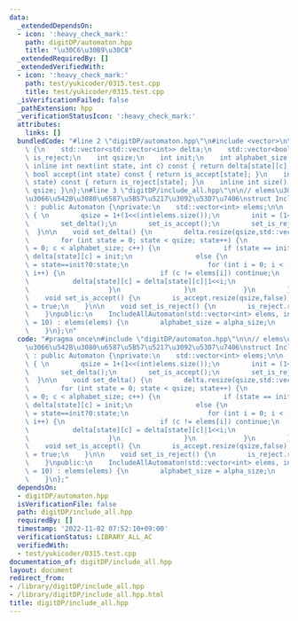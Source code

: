 ```yaml
---
data:
  _extendedDependsOn:
  - icon: ':heavy_check_mark:'
    path: digitDP/automaton.hpp
    title: "\u30C6\u30B9\u30C8"
  _extendedRequiredBy: []
  _extendedVerifiedWith:
  - icon: ':heavy_check_mark:'
    path: test/yukicoder/0315.test.cpp
    title: test/yukicoder/0315.test.cpp
  _isVerificationFailed: false
  _pathExtension: hpp
  _verificationStatusIcon: ':heavy_check_mark:'
  attributes:
    links: []
  bundledCode: "#line 2 \"digitDP/automaton.hpp\"\n#include <vector>\n\nstruct Automaton\
    \ {\n    std::vector<std::vector<int>> delta;\n    std::vector<bool> is_accept,\
    \ is_reject;\n    int qsize;\n    int init;\n    int alphabet_size = 10;\n   \
    \ inline int next(int state, int c) const { return delta[state][c]; }\n    inline\
    \ bool accept(int state) const { return is_accept[state]; }\n    inline bool reject(int\
    \ state) const { return is_reject[state]; }\n    inline int size() const {return\
    \ qsize; }\n};\n#line 3 \"digitDP/include_all.hpp\"\n\n// elems\u3092\u3059\u3079\
    \u3066\u542B\u3080\u6587\u5B57\u5217\u3092\u53D7\u7406\nstruct IncludeAllAutomaton\
    \ : public Automaton {\nprivate:\n    std::vector<int> elems;\n\n    void initializer()\
    \ { \n        qsize = 1+(1<<(int)elems.size());\n        init = (1<<(int)elems.size());\n\
    \        set_delta();\n        set_is_accept();\n        set_is_reject();\n  \
    \  }\n\n    void set_delta() {\n        delta.resize(qsize,std::vector<int>(alphabet_size));\n\
    \        for (int state = 0; state < qsize; state++) {\n            for (int c\
    \ = 0; c < alphabet_size; c++) {\n                if (state == init && c == 0)\
    \ delta[state][c] = init;\n                else {\n                    delta[state][c]\
    \ = state==init?0:state;\n                    for (int i = 0; i < (int)elems.size();\
    \ i++) {\n                        if (c != elems[i]) continue;\n             \
    \           delta[state][c] = delta[state][c]|1<<i;\n                        break;\n\
    \                    }\n                }\n            }\n        }\n    }\n\n\
    \    void set_is_accept() {\n        is_accept.resize(qsize,false);\n        is_accept[(1<<(int)elems.size())-1]\
    \ = true;\n    }\n\n    void set_is_reject() {\n        is_reject.resize(qsize,false);\n\
    \    }\npublic:\n    IncludeAllAutomaton(std::vector<int> elems, int alpha_size\
    \ = 10) : elems(elems) {\n        alphabet_size = alpha_size;\n        initializer();\n\
    \    }\n};\n"
  code: "#pragma once\n#include \"digitDP/automaton.hpp\"\n\n// elems\u3092\u3059\u3079\
    \u3066\u542B\u3080\u6587\u5B57\u5217\u3092\u53D7\u7406\nstruct IncludeAllAutomaton\
    \ : public Automaton {\nprivate:\n    std::vector<int> elems;\n\n    void initializer()\
    \ { \n        qsize = 1+(1<<(int)elems.size());\n        init = (1<<(int)elems.size());\n\
    \        set_delta();\n        set_is_accept();\n        set_is_reject();\n  \
    \  }\n\n    void set_delta() {\n        delta.resize(qsize,std::vector<int>(alphabet_size));\n\
    \        for (int state = 0; state < qsize; state++) {\n            for (int c\
    \ = 0; c < alphabet_size; c++) {\n                if (state == init && c == 0)\
    \ delta[state][c] = init;\n                else {\n                    delta[state][c]\
    \ = state==init?0:state;\n                    for (int i = 0; i < (int)elems.size();\
    \ i++) {\n                        if (c != elems[i]) continue;\n             \
    \           delta[state][c] = delta[state][c]|1<<i;\n                        break;\n\
    \                    }\n                }\n            }\n        }\n    }\n\n\
    \    void set_is_accept() {\n        is_accept.resize(qsize,false);\n        is_accept[(1<<(int)elems.size())-1]\
    \ = true;\n    }\n\n    void set_is_reject() {\n        is_reject.resize(qsize,false);\n\
    \    }\npublic:\n    IncludeAllAutomaton(std::vector<int> elems, int alpha_size\
    \ = 10) : elems(elems) {\n        alphabet_size = alpha_size;\n        initializer();\n\
    \    }\n};"
  dependsOn:
  - digitDP/automaton.hpp
  isVerificationFile: false
  path: digitDP/include_all.hpp
  requiredBy: []
  timestamp: '2022-11-02 07:52:10+09:00'
  verificationStatus: LIBRARY_ALL_AC
  verifiedWith:
  - test/yukicoder/0315.test.cpp
documentation_of: digitDP/include_all.hpp
layout: document
redirect_from:
- /library/digitDP/include_all.hpp
- /library/digitDP/include_all.hpp.html
title: digitDP/include_all.hpp
---
```

